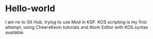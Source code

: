 # Hello-world
I am ne to Git Hub, trying to use Mod in KSP.
KOS scripting is my first attempt, using CheersKevin tutorials and Atom Editor with KOS syntax available.
